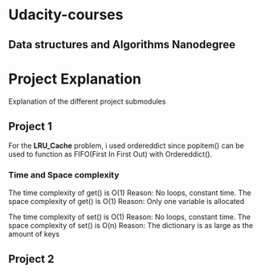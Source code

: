 # Udacity-courses

## Data structures and Algorithms Nanodegree

# Project Explanation
Explanation of the different project submodules

## Project 1
For the __LRU_Cache__ problem, i used ordereddict since popitem() can be used to function as FIFO(First In First Out) with Ordereddict().

### Time and Space complexity
The time complexity of get() is O(1) Reason: No loops, constant time. The space complexity of get() is O(1) Reason: Only one variable is allocated

The time complexity of set() is O(1) Reason: No loops, constant time. The space complexity of set() is O(n) Reason: The dictionary is as large as the amount of keys

## Project 2




